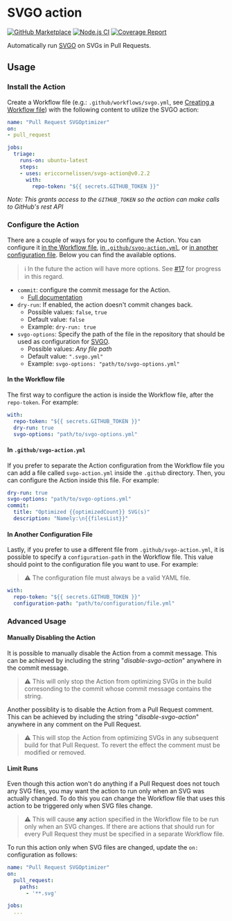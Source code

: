 # SVGO action

[![GitHub Marketplace][marketplace-image]][marketplace-url]
[![Node.js CI][ci-image]][ci-url]
[![Coverage Report][coverage-image]][coverage-url]

Automatically run [SVGO] on SVGs in Pull Requests.

## Usage

### Install the Action

Create a Workflow file (e.g.: `.github/workflows/svgo.yml`, see [Creating a
Workflow file]) with the following content to utilize the SVGO action:

```yaml
name: "Pull Request SVGOptimizer"
on:
- pull_request

jobs:
  triage:
    runs-on: ubuntu-latest
    steps:
    - uses: ericcornelissen/svgo-action@v0.2.2
      with:
        repo-token: "${{ secrets.GITHUB_TOKEN }}"
```

_Note: This grants access to the `GITHUB_TOKEN` so the action can make calls to
GitHub's rest API_

### Configure the Action

There are a couple of ways for you to configure the Action. You can configure it
[in the Workflow file], [in `.github/svgo-action.yml`], or [in another
configuration file]. Below you can find the available options.

> :information_source: In the future the action will have more options. See
> [#17] for progress in this regard.

- `commit`: configure the commit message for the Action.
  - [Full documentation](docs/configuring-the-commit.md)
- `dry-run`: If enabled, the action doesn't commit changes back.
  - Possible values: `false`, `true`
  - Default value: `false`
  - Example: `dry-run: true`
- `svgo-options`: Specify the path of the file in the repository that should be
  used as configuration for [SVGO].
  - Possible values: _Any file path_
  - Default value: `".svgo.yml"`
  - Example: `svgo-options: "path/to/svgo-options.yml"`

#### In the Workflow file

The first way to configure the action is inside the Workflow file, after the
`repo-token`. For example:

```yaml
with:
  repo-token: "${{ secrets.GITHUB_TOKEN }}"
  dry-run: true
  svgo-options: "path/to/svgo-options.yml"
```

#### In `.github/svgo-action.yml`

If you prefer to separate the Action configuration from the Workflow file you
can add a file called `svgo-action.yml` inside the `.github` directory. Then,
you can configure the Action inside this file. For example:

```yaml
dry-run: true
svgo-options: "path/to/svgo-options.yml"
commit:
  title: "Optimized {{optimizedCount}} SVG(s)"
  description: "Namely:\n{{filesList}}"
```

#### In Another Configuration File

Lastly, if you prefer to use a different file from `.github/svgo-action.yml`,
it is possible to specify a `configuration-path` in the Workflow file. This
value should point to the configuration file you want to use. For example:

> :warning: The configuration file must always be a valid YAML file.

```yaml
with:
  repo-token: "${{ secrets.GITHUB_TOKEN }}"
  configuration-path: "path/to/configuration/file.yml"
```

### Advanced Usage

#### Manually Disabling the Action

It is possible to manually disable the Action from a commit message. This can be
achieved by including the string "_disable-svgo-action_" anywhere in the commit
message.

> :warning: This will only stop the Action from optimizing SVGs in the build
> corresonding to the commit whose commit message contains the string.

Another possiblity is to disable the Action from a Pull Request comment. This
can be achieved by including the string "_disable-svgo-action_" anywhere in any
comment on the Pull Request.

> :warning: This will stop the Action from optimizing SVGs in any subsequent
> build for that Pull Request. To revert the effect the comment must be modified
> or removed.

#### Limit Runs

Even though this action won't do anything if a Pull Request does not touch any
SVG files, you may want the action to run only when an SVG was actually changed.
To do this you can change the Workflow file that uses this action to be
triggered only when SVG files change.

> :warning: This will cause **any** action specified in the Workflow file to be
> run only when an SVG changes. If there are actions that should run for every
> Pull Request they must be specified in a separate Workflow file.

To run this action only when SVG files are changed, update the `on:`
configuration as follows:

```yaml
name: "Pull Request SVGOptimizer"
on:
  pull_request:
    paths:
      - '**.svg'

jobs:
  ...
```

[marketplace-image]: https://img.shields.io/badge/Marketplace-v0.2.2-undefined.svg?logo=github&logoColor=white&style=flat
[marketplace-url]: https://github.com/marketplace/actions/svgo-action
[ci-url]: https://github.com/ericcornelissen/svgo-action/actions?query=workflow%3A%22Node.js+CI%22+branch%3Adevelop
[ci-image]: https://github.com/ericcornelissen/svgo-action/workflows/Node.js%20CI/badge.svg
[coverage-url]: https://codecov.io/gh/ericcornelissen/svgo-action
[coverage-image]: https://codecov.io/gh/ericcornelissen/svgo-action/branch/develop/graph/badge.svg
[SVGO]: https://github.com/svg/svgo
[Creating a Workflow file]: https://help.github.com/en/articles/configuring-a-workflow#creating-a-workflow-file
[in the Workflow file]: #in-the-workflow-file
[in `.github/svgo-action.yml`]: #in-githubsvgo-actionyml
[in another configuration file]: #in-another-configuration-file
[#17]: https://github.com/ericcornelissen/svgo-action/issues/17
